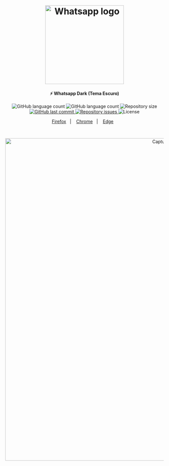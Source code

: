 <h1 align="center">
    <img alt="Whatsapp logo" src="https://i.imgur.com/qO7oUqA.png" width="250px" />
</h1>

<h4 align="center">
  ⚡ Whatsapp Dark (Tema Escuro)
</h4>
<p align="center">
  <img alt="GitHub language count" src="https://img.shields.io/amo/users/whatsapp-tema-escuro?color=brightgreen">
    
  <img alt="GitHub language count" src="https://img.shields.io/amo/dw/whatsapp-tema-escuro?color=brightgreen">

  <img alt="Repository size" src="https://img.shields.io/github/repo-size/johnendz/Firefox-Extension-Whatsapp-Dark?color=brightgreen">
  
  <a href="https://github.com/johnendz/Firefox-Extension-Whatsapp-Dark/commits/master">
    <img alt="GitHub last commit" src="https://img.shields.io/github/last-commit/johnendz/Firefox-Extension-Whatsapp-Dark?color=brightgreen">
  </a>

  <a href="https://github.com/johnendz/Firefox-Extension-Whatsapp-Dark/issues">
    <img alt="Repository issues" src="https://img.shields.io/github/issues/johnendz/Firefox-Extension-Whatsapp-Dark?color=brightgreen">
  </a>

  <img alt="License" src="https://img.shields.io/badge/license-MIT-brightgreen">
</p>

<p align="center">
  <a href="https://addons.mozilla.org/pt-BR/firefox/addon/whatsapp-tema-escuro">Firefox</a>&nbsp;&nbsp;&nbsp;|&nbsp;&nbsp;&nbsp;
  <a href="https://chrome.google.com/webstore/detail/whatsapp-dark/ojfbknokognkpikiiohodfiafnmnoffo">Chrome</a>&nbsp;&nbsp;&nbsp;|&nbsp;&nbsp;&nbsp;
  <a href="https://microsoftedge.microsoft.com/addons/detail/ocbcokmonfflobipfihmobhmeampbhjl">Edge</a>&nbsp;&nbsp;&nbsp;
</p>

<br>

<p align="center">
  <img alt="Captura de Tela" width="1024" src="https://addons.cdn.mozilla.net/user-media/previews/full/232/232078.png?modified=1581538776">
</p>
